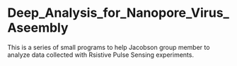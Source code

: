 # Deep_Analysis_for_Nanopore_Virus_Aseembly

This is a series of small programs to help Jacobson group member to analyze data collected with Rsistive Pulse Sensing experiments.
